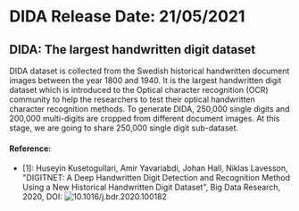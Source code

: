 # DIDA Release Date: 21/05/2021

## DIDA: The largest handwritten digit dataset
DIDA dataset is collected from the Swedish historical handwritten document images between the year 1800 and 1940. It is the largest handwritten digit dataset which is introduced to the Optical character recognition (OCR) community to help the researchers to test their optical handwritten character recognition methods. To generate DIDA, 250,000 single digits and 200,000 multi-digits are cropped from different document images. At this stage, we are going to share 250,000 single digit sub-dataset. 

#### Reference:

* [1]: Huseyin Kusetogullari, Amir Yavariabdi, Johan Hall, Niklas Lavesson, "DIGITNET: A Deep Handwritten Digit Detection and Recognition Method Using a New Historical Handwritten Digit Dataset", Big Data Research, 2020, DOI: ![10.1016/j.bdr.2020.100182](https://doi.org/10.1016/j.bdr.2020.100182)
